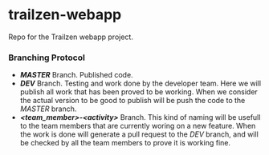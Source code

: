 # trailzen-webapp

Repo for the Trailzen webapp project.


### Branching Protocol

- ***MASTER*** Branch. Published code.
- ***DEV*** Branch. Testing and work done by the developer team. Here we will publish all work 
that has been proved to be working. When we consider the actual version to be good to publish 
will be push the code to the *MASTER* branch.
- ***<team_member>-\<activity>*** Branch. This kind of naming will be usefull to the team members 
that are currently woring on a new feature. When the work is done will generate a pull request 
to the *DEV* branch, and will be checked by all the team members to prove it is working fine.
